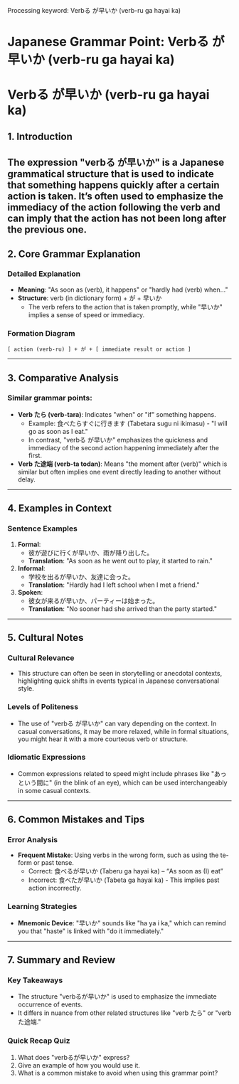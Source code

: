 Processing keyword: Verbる が早いか (verb-ru ga hayai ka)
# Japanese Grammar Point: Verbる が早いか (verb-ru ga hayai ka)
# Verbる が早いか (verb-ru ga hayai ka)
## 1. Introduction  
The expression "verbる が早いか" is a Japanese grammatical structure that is used to indicate that something happens quickly after a certain action is taken. It’s often used to emphasize the immediacy of the action following the verb and can imply that the action has not been long after the previous one.
---
## 2. Core Grammar Explanation
### Detailed Explanation  
- **Meaning**: "As soon as (verb), it happens" or "hardly had (verb) when…"
- **Structure**: verb (in dictionary form) + が + 早いか
  - The verb refers to the action that is taken promptly, while "早いか" implies a sense of speed or immediacy. 
### Formation Diagram  
```plaintext
[ action (verb-ru) ] + が + [ immediate result or action ]
```
---
## 3. Comparative Analysis
### Similar grammar points:
- **Verb たら (verb-tara)**: Indicates "when" or "if" something happens. 
  - Example: 食べたらすぐに行きます (Tabetara sugu ni ikimasu) - "I will go as soon as I eat."
  - In contrast, "verbる が早いか" emphasizes the quickness and immediacy of the second action happening immediately after the first.
- **Verb た途端 (verb-ta todan)**: Means "the moment after (verb)" which is similar but often implies one event directly leading to another without delay.
  
---
## 4. Examples in Context
### Sentence Examples
1. **Formal**:  
   - 彼が遊びに行くが早いか、雨が降り出した。  
   - **Translation**: "As soon as he went out to play, it started to rain."
2. **Informal**:  
   - 学校を出るが早いか、友達に会った。  
   - **Translation**: "Hardly had I left school when I met a friend."
3. **Spoken**:  
   - 彼女が来るが早いか、パーティーは始まった。  
   - **Translation**: "No sooner had she arrived than the party started."
---
## 5. Cultural Notes
### Cultural Relevance  
- This structure can often be seen in storytelling or anecdotal contexts, highlighting quick shifts in events typical in Japanese conversational style.
  
### Levels of Politeness  
- The use of "verbる が早いか" can vary depending on the context. In casual conversations, it may be more relaxed, while in formal situations, you might hear it with a more courteous verb or structure.
### Idiomatic Expressions  
- Common expressions related to speed might include phrases like "あっという間に" (in the blink of an eye), which can be used interchangeably in some casual contexts.
---
## 6. Common Mistakes and Tips
### Error Analysis  
- **Frequent Mistake**: Using verbs in the wrong form, such as using the te-form or past tense.
  - Correct: 食べるが早いか (Taberu ga hayai ka) – “As soon as (I) eat”
  - Incorrect: 食べたが早いか (Tabeta ga hayai ka) - This implies past action incorrectly.
### Learning Strategies  
- **Mnemonic Device**: "早いか" sounds like "ha ya i ka," which can remind you that "haste" is linked with "do it immediately."
---
## 7. Summary and Review
### Key Takeaways  
- The structure "verbるが早いか" is used to emphasize the immediate occurrence of events.
- It differs in nuance from other related structures like "verb たら" or "verb た途端."
### Quick Recap Quiz  
1. What does "verbるが早いか" express?
2. Give an example of how you would use it.
3. What is a common mistake to avoid when using this grammar point?
